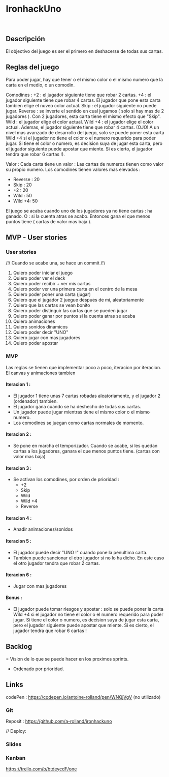 # IronhackUno
​
## Descripción

El objectivo del juego es ser el primero en deshacerse de todas sus cartas.
​
## Reglas del juego  

Para poder jugar, hay que tener o el mismo color o el mismo numero que la carta en el medio, o un comodin.

Comodines : 
    +2 : el jugador siguiente tiene que robar 2 cartas.
    +4 : el jugador siguiente tiene que robar 4 cartas. El jugador que pone esta carta tambien elige el nuveo color actual.
    Skip : el jugador siguiente no puede jugar.
    Reverse : se inverte el sentido en cual jugamos ( solo si hay mas de 2 jugadores ). Con 2 jugadores, esta carta tiene el mismo efecto que "Skip".
    Wild : el jugador elige el color actual.
    Wild +4 : el jugador elige el color actual. Ademas, el jugador siguiente tiene que robar 4 cartas. 
    (OJO! A un nivel mas avanzado de desarrollo del juego, solo se puede poner esta carta Wild +4 si el jugador no tiene el color o el numero requerido para poder jugar. Si tiene el color o numero, es decision suya de jugar esta carta, pero el jugador siguiente puede apostar que miente. Si es cierto, el jugador tendra que robar 6 cartas !).

Valor :
Cada carta tiene un valor :
Las cartas de numeros tienen como valor su propio numero.
Los comodines tienen valores mas elevados :
- Reverse : 20
- Skip : 20
- +2 : 20
- Wild : 50
- Wild +4: 50

El juego se acaba cuando uno de los jugadores ya no tiene cartas : ha ganado.
O : si la cuenta atras se acabo. Entonces gana el que menos puntos tiene ( cartas de valor mas baja ).
​
## MVP - User stories

### User stories

/!\ Cuando se acabe una, se hace un commit /!\

1. Quiero poder iniciar el juego
2. Quiero poder ver el deck
3. Quiero poder recibir + ver mis cartas
4. Quiero poder ver una primera carta en el centro de la mesa
5. Quiero poder poner una carta (jugar)
6. Quiero que el jugador 2 juegue despues de mi, aleatoriamente
7. Quiero que las cartas se vean bonito
8. Quiero poder distinguir las cartas que se pueden jugar
9. Quiero poder ganar por puntos si la cuenta atras se acaba
10. Quiero animaciones
11. Quiero sonidos dinamicos
12. Quiero poder decir "UNO"
13. Quiero jugar con mas jugadores
14. Quiero poder apostar

### MVP

Las reglas se tienen que implementar poco a poco, iteracion por iteracion.
El canvas y animaciones tambien

#### Iteracion 1 :

- El jugador 1 tiene unas 7 cartas robadas aleatoriamente, y el jugador 2 (ordenador) tambien.
- El jugador gana cuando se ha deshecho de todas sus cartas.
- Un jugador puede jugar mientras tiene el mismo color o el mismo numero.
- Los comodines se juegan como cartas normales de momento.

#### Iteracion 2 : 

- Se pone en marcha el temporizador. Cuando se acabe, si les quedan cartas a los jugadores, ganara el que menos puntos tiene.
(cartas con valor mas baja)

#### Iteracion 3 : 

- Se activan los comodines, por orden de prioridad :
    - +2
    - Skip
    - Wild
    - Wild +4
    - Reverse

#### Iteracion 4 : 

- Anadir animaciones/sonidos

#### Iteracion 5 : 

- El jugador puede decir "UNO !" cuando pone la penultima carta.
- Tambien puede sancionar el otro jugador si no lo ha dicho. En este caso el otro jugador tendra que robar 2 cartas.

#### Iteracion 6 : 

- Jugar con mas jugadores

#### Bonus :

- El jugador puede tomar riesgos y apostar : solo se puede poner la carta Wild +4 si el jugador no tiene el color o el numero requerido para poder jugar. Si tiene el color o numero, es decision suya de jugar esta carta, pero el jugador siguiente puede apostar que miente. Si es cierto, el jugador tendra que robar 6 cartas !
​
## Backlog

= Vision de lo que se puede hacer en los proximos sprints.
- Ordenado por prioridad.

## Links

codePen : https://codepen.io/antoine-rolland/pen/WNQjVgV (no utilizado)

### Git

Reposit : https://github.com/a-rolland/ironhackuno

// Deploy: 

### Slides

### Kanban

https://trello.com/b/btdeycdF/one

